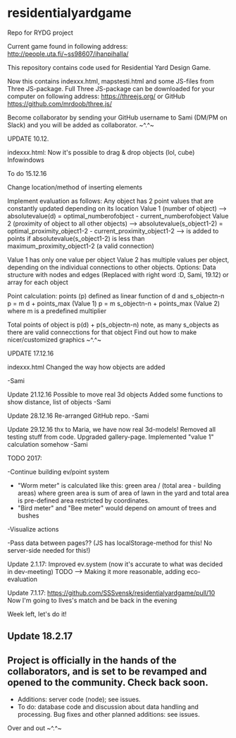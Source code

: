 # residentialyardgame
Repo for RYDG project

Current game found in following address:
http://people.uta.fi/~ss98607/ihanpihalla/

This repository contains code used for Residential Yard Design Game.

Now this contains indexxx.html, mapstesti.html and some JS-files from Three JS-package. Full Three JS-package can be downloaded for your computer on following address: https://threejs.org/ or GitHub https://github.com/mrdoob/three.js/

Become collaborator by sending your GitHub username to Sami (DM/PM on Slack) and you will be added as collaborator.
~^.^~

UPDATE 10.12.

indexxx.html: Now it's possible to drag & drop objects (lol, cube) Infowindows

To do 15.12.16

Change location/method of inserting elements

Implement evaluation as follows: Any object has 2 point values that are constantly updated depending on its location Value 1 (number of object) --> absolutevalue(d) = optimal_numberofobject - current_numberofobject Value 2 (proximity of object to all other objects) --> absolutevalue(s_object1-2) = optimal_proximity_object1-2 - current_proximity_object1-2 --> is added to points if absolutevalue(s_object1-2) is less than maximum_proximity_object1-2 (a valid connection)

Value 1 has only one value per object Value 2 has multiple values per object, depending on the individual connections to other objects. Options: Data structure with nodes and edges (Replaced with right word :D, Sami, 19.12) or array for each object

Point calculation: points (p) defined as linear function of d and s_objectn-n p = m d + points_max (Value 1) p = m s_objectn-n + points_max (Value 2) where m is a predefined multiplier

Total points of object is p(d) + p(s_objectn-n) note, as many s_objects as there are valid connecctions for that object
Find out how to make nicer/customized graphics
~^.^~

UPDATE 17.12.16

indexxx.html Changed the way how objects are added

-Sami

Update 21.12.16 Possible to move real 3d objects Added some functions to show distance, list of objects -Sami

Update 28.12.16 Re-arranged GitHub repo. -Sami

Update 29.12.16 thx to Maria, we have now real 3d-models! Removed all testing stuff from code. Upgraded gallery-page. Implemented "value 1" calculation somehow -Sami

TODO 2017:

-Continue building ev/point system

  - "Worm meter" is calculated like this: green area / (total area - building areas) where green area is sum of area of lawn in the yard and total area is pre-defined area restricted by coordinates.
  - "Bird meter" and "Bee meter" would depend on amount of trees and bushes

-Visualize actions

-Pass data between pages?? (JS has localStorage-method for this! No server-side needed for this!)

Update 2.1.17: Improved ev.system (now it's accurate to what was decided in dev-meeting)
TODO --> Making it more reasonable, adding eco-evaluation

Update 7.1.17: https://github.com/SSSvensk/residentialyardgame/pull/10
Now I'm going to Ilves's match and be back in the evening

Week left, let's do it!



Update 18.2.17
--------------
Project is officially in the hands of the collaborators, and is set to be revamped and opened to the community. Check back soon.
--------------
- Additions: server code (node); see issues. 
- To do: database code and discussion about data handling and processing. Bug fixes and other planned additions: see issues. 

Over and out ~^.^~
